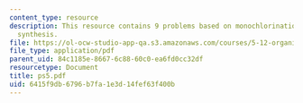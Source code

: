 ```yaml
---
content_type: resource
description: This resource contains 9 problems based on monochlorination and multistep
  synthesis.
file: https://ol-ocw-studio-app-qa.s3.amazonaws.com/courses/5-12-organic-chemistry-i-spring-2005/6415f9db6796b7fa1e3d14fef63f400b_ps5.pdf
file_type: application/pdf
parent_uid: 84c1185e-8667-6c88-60c0-ea6fd0cc32df
resourcetype: Document
title: ps5.pdf
uid: 6415f9db-6796-b7fa-1e3d-14fef63f400b
---
```

